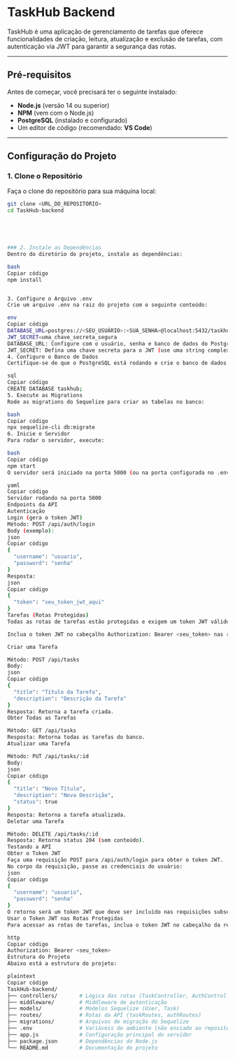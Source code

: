 # TaskHub Backend

TaskHub é uma aplicação de gerenciamento de tarefas que oferece funcionalidades de criação, leitura, atualização e exclusão de tarefas, com autenticação via JWT para garantir a segurança das rotas.

---

## **Pré-requisitos**

Antes de começar, você precisará ter o seguinte instalado:

- **Node.js** (versão 14 ou superior)
- **NPM** (vem com o Node.js)
- **PostgreSQL** (instalado e configurado)
- Um editor de código (recomendado: **VS Code**)

---

## **Configuração do Projeto**

### 1. Clone o Repositório
Faça o clone do repositório para sua máquina local:

```bash
git clone <URL_DO_REPOSITÓRIO>
cd TaskHub-backend





### 2. Instale as Dependências
Dentro do diretório do projeto, instale as dependências:

bash
Copiar código
npm install


3. Configure o Arquivo .env
Crie um arquivo .env na raiz do projeto com o seguinte conteúdo:

env
Copiar código
DATABASE_URL=postgres://<SEU_USUÁRIO>:<SUA_SENHA>@localhost:5432/taskhub
JWT_SECRET=uma_chave_secreta_segura
DATABASE_URL: Configure com o usuário, senha e banco de dados do PostgreSQL.
JWT_SECRET: Defina uma chave secreta para o JWT (use uma string complexa para segurança).
4. Configure o Banco de Dados
Certifique-se de que o PostgreSQL está rodando e crie o banco de dados:

sql
Copiar código
CREATE DATABASE taskhub;
5. Execute as Migrations
Rode as migrations do Sequelize para criar as tabelas no banco:

bash
Copiar código
npx sequelize-cli db:migrate
6. Inicie o Servidor
Para rodar o servidor, execute:

bash
Copiar código
npm start
O servidor será iniciado na porta 5000 (ou na porta configurada no .env), e você verá a seguinte mensagem no console:

yaml
Copiar código
Servidor rodando na porta 5000
Endpoints da API
Autenticação
Login (gera o token JWT)
Método: POST /api/auth/login
Body (exemplo):
json
Copiar código
{
  "username": "usuario",
  "password": "senha"
}
Resposta:
json
Copiar código
{
  "token": "seu_token_jwt_aqui"
}
Tarefas (Rotas Protegidas)
Todas as rotas de tarefas estão protegidas e exigem um token JWT válido. Para obter o token, use a rota de login (/api/auth/login).

Inclua o token JWT no cabeçalho Authorization: Bearer <seu_token> nas requisições.

Criar uma Tarefa

Método: POST /api/tasks
Body:
json
Copiar código
{
  "title": "Título da Tarefa",
  "description": "Descrição da Tarefa"
}
Resposta: Retorna a tarefa criada.
Obter Todas as Tarefas

Método: GET /api/tasks
Resposta: Retorna todas as tarefas do banco.
Atualizar uma Tarefa

Método: PUT /api/tasks/:id
Body:
json
Copiar código
{
  "title": "Novo Título",
  "description": "Nova Descrição",
  "status": true
}
Resposta: Retorna a tarefa atualizada.
Deletar uma Tarefa

Método: DELETE /api/tasks/:id
Resposta: Retorna status 204 (sem conteúdo).
Testando a API
Obter o Token JWT
Faça uma requisição POST para /api/auth/login para obter o token JWT.
No corpo da requisição, passe as credenciais do usuário:
json
Copiar código
{
  "username": "usuario",
  "password": "senha"
}
O retorno será um token JWT que deve ser incluído nas requisições subsequentes.
Usar o Token JWT nas Rotas Protegidas
Para acessar as rotas de tarefas, inclua o token JWT no cabeçalho da requisição:

http
Copiar código
Authorization: Bearer <seu_token>
Estrutura do Projeto
Abaixo está a estrutura do projeto:

plaintext
Copiar código
TaskHub-backend/
├── controllers/       # Lógica das rotas (TaskController, AuthController)
├── middleware/        # Middleware de autenticação
├── models/            # Modelos Sequelize (User, Task)
├── routes/            # Rotas da API (taskRoutes, authRoutes)
├── migrations/        # Arquivos de migração do Sequelize
├── .env               # Variáveis de ambiente (não enviado ao repositório)
├── app.js             # Configuração principal do servidor
├── package.json       # Dependências do Node.js
└── README.md          # Documentação do projeto
